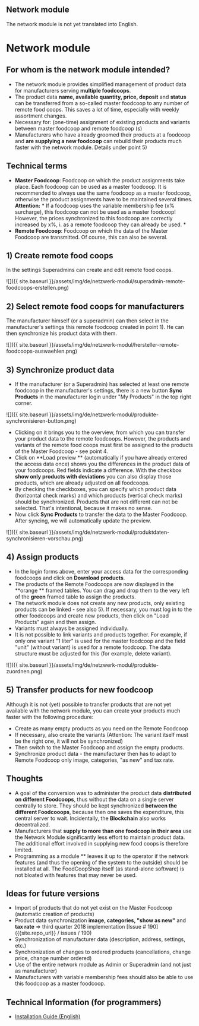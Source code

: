 ## Network module

The network module is not yet translated into English.

# Network module

## For whom is the network module intended?
* The network module provides simplified management of product data for manufacturers serving **multiple foodcoops**.
* The product data **name, available quantity, price, deposit** and **status** can be transferred from a so-called master foodcoop to any number of remote food coops. This saves a lot of time, especially with weekly assortment changes.
* Necessary for: (one-time) assignment of existing products and variants between master foodcoop and remote foodcoop (s)
* Manufacturers who have already groomed their products at a foodcoop and **are supplying a new foodcoop** can rebuild their products much faster with the network module. Details under point 5)

## Technical terms
* **Master Foodcoop**: Foodcoop on which the product assignments take place. Each foodcoop can be used as a master foodcoop. It is recommended to always use the same foodcoop as a master foodcoop, otherwise the product assignments have to be maintained several times. **Attention:** * If a foodcoop uses the variable membership fee (x% surcharge), this foodcoop can not be used as a master foodcoop! However, the prices synchronized to this foodcoop are correctly increased by x%, i. as a remote foodcoop they can already be used. *
* **Remote Foodcoop**: Foodcoop on which the data of the Master Foodcoop are transmitted. Of course, this can also be several.

## 1) Create remote food coops
In the settings Superadmins can create and edit remote food coops.

![]({{ site.baseurl }}/assets/img/de/netzwerk-modul/superadmin-remote-foodcoops-erstellen.png)

## 2) Select remote food coops for manufacturers
The manufacturer himself (or a superadmin) can then select in the manufacturer's settings this remote foodcoop created in point 1). He can then synchronize his product data with them.

![]({{ site.baseurl }}/assets/img/de/netzwerk-modul/hersteller-remote-foodcoops-auswaehlen.png)

## 3) Synchronize product data
* If the manufacturer (or a Superadmin) has selected at least one remote foodcoop in the manufacturer's settings, there is a new button **Sync Products** in the manufacturer login under "My Products" in the top right corner.

![]({{ site.baseurl }}/assets/img/de/netzwerk-modul/produkte-synchronisieren-button.png)

* Clicking on it brings you to the overview, from which you can transfer your product data to the remote foodcoops. However, the products and variants of the remote food coops must first be assigned to the products of the Master Foodcoop - see point 4.
* Click on **Load preview ** (automatically if you have already entered the access data once) shows you the differences in the product data of your foodcoops. Red fields indicate a difference. With the checkbox **show only products with deviations** you can also display those products, which are already adjusted on all foodcoops.
* By checking the checkboxes, you can specify which product data (horizontal check marks) and which products (vertical check marks) should be synchronized. Products that are not different can not be selected. That's intentional, because it makes no sense.
* Now click **Sync Products** to transfer the data to the Master Foodcoop. After syncing, we will automatically update the preview.

![]({{ site.baseurl }}/assets/img/de/netzwerk-modul/produktdaten-synchronisieren-vorschau.png)

## 4) Assign products
* In the login forms above, enter your access data for the corresponding foodcoops and click on **Download products**.
* The products of the Remote Foodcoops are now displayed in the **orange ** framed tables. You can drag and drop them to the very left of the **green** framed table to assign the products.
* The network module does not create any new products, only existing products can be linked - see also 5). If necessary, you must log in to the other foodcoops and create new products, then click on "Load Products" again and then assign.
* Variants must always be assigned individually.
* It is not possible to link variants and products together. For example, if only one variant "1 liter" is used for the master foodcoop and the field "unit" (without variant) is used for a remote foodcoop. The data structure must be adjusted for this (for example, delete variant).

![]({{ site.baseurl }}/assets/img/de/netzwerk-modul/produkte-zuordnen.png)

## 5) Transfer products for new foodcoop
Although it is not (yet) possible to transfer products that are not yet available with the network module, you can create your products much faster with the following procedure:

* Create as many empty products as you need on the Remote Foodcoop
* If necessary, also create the variants (Attention: The variant itself must be the right one, it will not be synchronized)
* Then switch to the Master Foodcoop and assign the empty products.
* Synchronize product data - the manufacturer then has to adapt to Remote Foodcoop only image, categories, "as new" and tax rate.

## Thoughts
* A goal of the conversion was to administer the product data **distributed on different Foodcoops**, thus without the data on a single server centrally to store. They should be kept synchronized **between the different Foodcooops**, because then one saves the expenditure, this central server to wait. Incidentally, the **Blockchain** also works decentralized.
* Manufacturers that **supply to more than one foodcoop in their area** use the Network Module significantly less effort to maintain product data. The additional effort involved in supplying new food coops is therefore limited.
* Programming as a module ** leaves it up to the operator if the network features (and thus the opening of the system to the outside) should be installed at all. The FoodCoopShop itself (as stand-alone software) is not bloated with features that may never be used.

## Ideas for future versions
* Import of products that do not yet exist on the Master Foodcoop (automatic creation of products)
* Product data synchronization **image, categories, "show as new"** and **tax rate** => third quarter 2018 implementation [Issue # 190] ({{site.repo_url}} / issues / 190)
* Synchronization of manufacturer data (description, address, settings, etc.)
* Synchronization of changes to ordered products (cancellations, change price, change number ordered)
* Use of the entire network module as Admin or Superadmin (and not just as manufacturer)
* Manufacturers with variable membership fees should also be able to use this foodcoop as a master foodcoop.

## Technical Information (for programmers)
* [Installation Guide (English)]({{site.baseurl}}/en/installation-network-plugin)